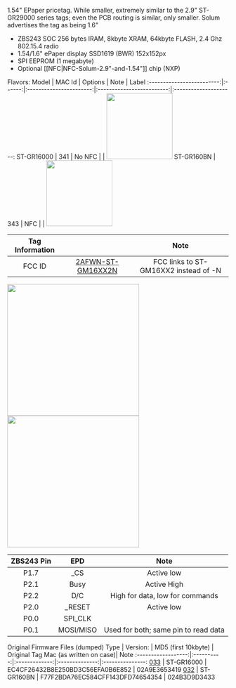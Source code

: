 1.54" EPaper pricetag. While smaller, extremely similar to the 2.9" ST-GR29000 series tags; even the PCB routing is similar, only smaller. Solum advertises the tag as being 1.6"

* ZBS243 SOC 256 bytes IRAM, 8kbyte XRAM, 64kbyte FLASH, 2.4 Ghz 802.15.4 radio
* 1.54/1.6" ePaper display SSD1619 (BWR) 152x152px
* SPI EEPROM (1 megabyte)
* Optional [[NFC|NFC-Solum-2.9"-and-1.54"]] chip (NXP)

Flavors:
Model | MAC Id | Options | Note | Label
:-------------------------:|:------:|:-----------------------:|:-------------------------:|:---------------------:
ST-GR16000 | 341 | No NFC | | <img width="150" src="https://github.com/jjwbruijn/OpenEPaperLink/assets/2544995/3efea6fe-777c-4abc-b596-9cd1ad2f5284">
ST-GR160BN | 343 | NFC | | <img width="150" src="https://github.com/jjwbruijn/OpenEPaperLink/assets/2544995/a03bcde2-051d-4a3a-a93c-8b0f6ec440f4">

 Tag Information                     |       | Note
:-------------------------:|:-------------------------:|:-------------------------:
FCC ID | [2AFWN-ST-GM16XX2N](https://fccid.io/2AFWN-ST-GM16XX2) | FCC links to ST-GM16XX2 instead of -N

<img width="300" src="https://github.com/jjwbruijn/OpenEPaperLink/assets/2544995/c66c3e70-2cad-4469-9209-1a9d9a280947">
<img width="300" src="https://github.com/jjwbruijn/OpenEPaperLink/assets/2544995/b785de93-c8cc-4251-a16d-487dc8034bd7">





ZBS243 Pin                       |EPD       | Note             
:-------------------------:|:-------------------------:|:-------------------------:
P1.7 | _CS | Active low
P2.1 | Busy | Active High
P2.2 | D/C | High for data, low for commands
P2.0 | _RESET | Active low
P0.0 | SPI_CLK
P0.1 | MOSI/MISO | Used for both; same pin to read data




Original Firmware Files (dumped)
Type | Version:     | MD5 (first 10kbyte) | Original Tag Mac (as written on case)| Note
:------------------:|:----------:|:-------------:|:--------------:|:---------------:
[033](https://github.com/jjwbruijn/OpenEPaperLink/blob/master/fw_dumps/033-02A9E3653419-ST-GR16000.bin) | ST-GR16000 | EC4CF26432B8E250BD3C56EFA0B6E852 | 02A9E3653419
[032](https://github.com/jjwbruijn/OpenEPaperLink/blob/master/fw_dumps/032-024B3D9D3433-ST-GR160BN.bin) | ST-GR160BN | F77F2BDA76EC584CFF143DFD74654354 | 024B3D9D3433 